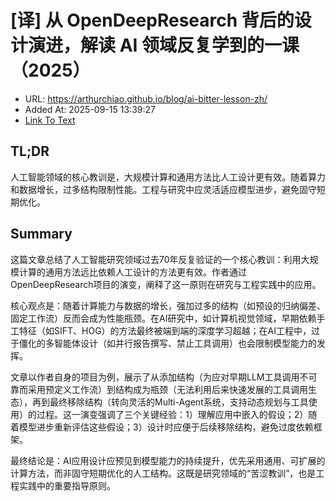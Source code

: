 # [译] 从 OpenDeepResearch 背后的设计演进，解读 AI 领域反复学到的一课（2025）
- URL: https://arthurchiao.github.io/blog/ai-bitter-lesson-zh/
- Added At: 2025-09-15 13:39:27
- [Link To Text](2025-09-15-[译]-从-opendeepresearch-背后的设计演进，解读-ai-领域反复学到的一课（2025）_raw.md)

## TL;DR
人工智能领域的核心教训是，大规模计算和通用方法比人工设计更有效。随着算力和数据增长，过多结构限制性能。工程与研究中应灵活适应模型进步，避免固守短期优化。

## Summary
这篇文章总结了人工智能研究领域过去70年反复验证的一个核心教训：利用大规模计算的通用方法远比依赖人工设计的方法更有效。作者通过OpenDeepResearch项目的演变，阐释了这一原则在研究与工程实践中的应用。

核心观点是：随着计算能力与数据的增长，强加过多的结构（如预设的归纳偏差、固定工作流）反而会成为性能瓶颈。在AI研究中，如计算机视觉领域，早期依赖手工特征（如SIFT、HOG）的方法最终被端到端的深度学习超越；在AI工程中，过于僵化的多智能体设计（如并行报告撰写、禁止工具调用）也会限制模型能力的发挥。

文章以作者自身的项目为例，展示了从添加结构（为应对早期LLM工具调用不可靠而采用预定义工作流）到结构成为瓶颈（无法利用后来快速发展的工具调用生态），再到最终移除结构（转向灵活的Multi-Agent系统，支持动态规划与工具使用）的过程。这一演变强调了三个关键经验：1）理解应用中嵌入的假设；2）随着模型进步重新评估这些假设；3）设计时应便于后续移除结构，避免过度依赖框架。

最终结论是：AI应用设计应预见到模型能力的持续提升，优先采用通用、可扩展的计算方法，而非固守短期优化的人工结构。这既是研究领域的“苦涩教训”，也是工程实践中的重要指导原则。
